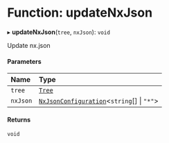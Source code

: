 # Function: updateNxJson

▸ **updateNxJson**(`tree`, `nxJson`): `void`

Update nx.json

#### Parameters

| Name     | Type                                                                                                          |
| :------- | :------------------------------------------------------------------------------------------------------------ |
| `tree`   | [`Tree`](../../reference/core-api/devkit/documents/Tree)                                                      |
| `nxJson` | [`NxJsonConfiguration`](../../reference/core-api/devkit/documents/NxJsonConfiguration)\<`string`[] \| `"*"`\> |

#### Returns

`void`
